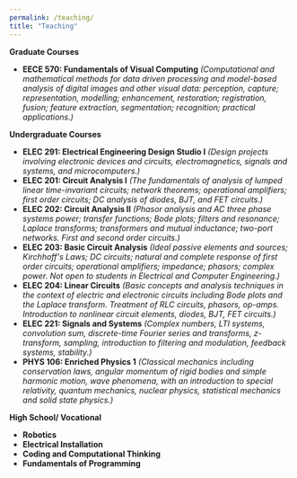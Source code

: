 ```yaml
---
permalink: /teaching/
title: "Teaching"
---
```

**Graduate Courses**
- **EECE 570: Fundamentals of Visual Computing**
  *(Computational and mathematical methods for data driven processing and model-based analysis of digital images and other visual data: perception, capture; representation, modelling; enhancement, restoration; registration, fusion; feature extraction, segmentation; recognition; practical applications.)*

**Undergraduate Courses**
- **ELEC 291: Electrical Engineering Design Studio I**
  *(Design projects involving electronic devices and circuits, electromagnetics, signals and systems, and microcomputers.)*
- **ELEC 201: Circuit Analysis I**
  *(The fundamentals of analysis of lumped linear time-invariant circuits; network theorems; operational amplifiers; first order circuits; DC analysis of diodes, BJT, and FET circuits.)*
- **ELEC 202: Circuit Analysis II**
  *(Phasor analysis and AC three phase systems power; transfer functions; Bode plots; filters and resonance; Laplace transforms; transformers and mutual inductance; two-port networks. First and second order circuits.)*
- **ELEC 203: Basic Circuit Analysis**
  *(Ideal passive elements and sources; Kirchhoff's Laws; DC circuits; natural and complete response of first order circuits; operational amplifiers; impedance; phasors; complex power. Not open to students in Electrical and Computer Engineering.)*
- **ELEC 204: Linear Circuits**
  *(Basic concepts and analysis techniques in the context of electric and electronic circuits including Bode plots and the Laplace transform. Treatment of RLC circuits, phasors, op-amps. Introduction to nonlinear circuit elements, diodes, BJT, FET circuits.)*
- **ELEC 221: Signals and Systems**
  *(Complex numbers, LTI systems, convolution sum, discrete-time Fourier series and transforms, z-transform, sampling, introduction to filtering and modulation, feedback systems, stability.)*
- **PHYS 106: Enriched Physics 1**
  *(Classical mechanics including conservation laws, angular momentum of rigid bodies and simple harmonic motion, wave phenomena, with an introduction to special relativity, quantum mechanics, nuclear physics, statistical mechanics and solid state physics.)*

**High School/ Vocational**
- **Robotics**
- **Electrical Installation** 
- **Coding and Computational Thinking**
- **Fundamentals of Programming** 
